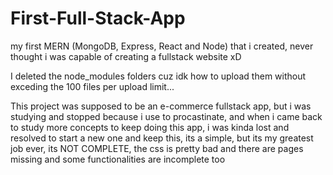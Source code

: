 # First-Full-Stack-App
my first MERN (MongoDB, Express, React and Node) that i created, never thought i was capable of creating a fullstack website xD

I deleted the node_modules folders cuz idk how to upload them without exceding the 100 files per upload limit...

This project was supposed to be an e-commerce fullstack app, but i was studying and stopped because i use to procastinate, and when i came back to study more concepts to keep doing this app, i was kinda lost and resolved to start a new one and keep this, its a simple, but its my greatest job ever, its NOT COMPLETE, the css is pretty bad and there are pages missing and some functionalities are incomplete too
